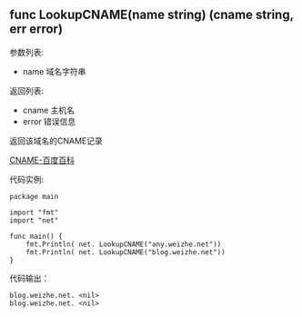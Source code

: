 ## func LookupCNAME(name string) (cname string, err error)

参数列表:

- name 域名字符串

返回列表:

- cname 主机名
- error 错误信息

返回该域名的CNAME记录

[CNAME-百度百科](http://baike.baidu.com/view/552919.htm)

代码实例:

	package main
	
	import "fmt"
	import "net"
	
    func main() {
        fmt.Println( net. LookupCNAME("any.weizhe.net"))
        fmt.Println( net. LookupCNAME("blog.weizhe.net"))
    }
    
代码输出：

    blog.weizhe.net. <nil>
    blog.weizhe.net. <nil>